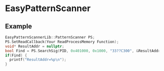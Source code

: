 # EasyPatternScanner

## Example
```C++
EasyPatternScannerLib::PatternScanner PS;
PS.SetReadCallback(Your ReadProcessMemory Function);
void* ResultAddr = nullptr;
bool Find = PS.SearchSig(PID, 0x401000, 0x1000, "33??C300", &ResultAddr);
if(Find) {
  printf("ResultAddr=%p\n");
}
```
